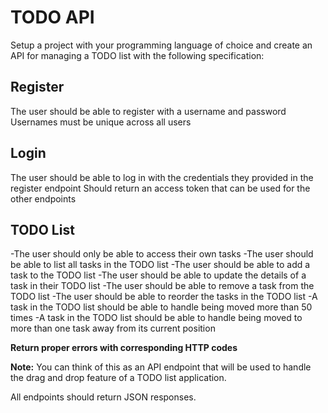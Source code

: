 # TODO API

Setup a project with your programming language of choice and create an API for managing a TODO list with the following specification:

## Register
The user should be able to register with a username and password
Usernames must be unique across all users

## Login
The user should be able to log in with the credentials they provided in the register endpoint
Should return an access token that can be used for the other endpoints

## TODO List
-The user should only be able to access their own tasks
-The user should be able to list all tasks in the TODO list
-The user should be able to add a task to the TODO list
-The user should be able to update the details of a task in their TODO list
-The user should be able to remove a task from the TODO list
-The user should be able to reorder the tasks in the TODO list
-A task in the TODO list should be able to handle being moved more than 50 times
-A task in the TODO list should be able to handle being moved to more than one task away from its current position

**Return proper errors with corresponding HTTP codes**

**Note:** You can think of this as an API endpoint that will be used to handle the drag and drop feature of a TODO list application.

All endpoints should return JSON responses.